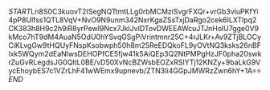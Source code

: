 $START$Ln8S0C3kuovT2ISegNQTtmtLLg0rbMCMziSvgrFXQr+vrGb3vluPKfYi4pP8Ulfss1QTL8VqV+NvO9N9unm342NxrKgaZSsTxjDaRgo2cek6ILXTlpq2CK383h8H9c2h9iR8yrPewI9Ncx7JklJvIDTovDWEEAWcuJTJnHolU7gge0V9kMco7hT9dM4AuaN5OdU0hYSvqGSgPiVrintmnr25C+4rJLKr+Av9ZTjBLOCyCiKLvgGw9tHQUyFNspKsobwph50h8m25ReEDQkoFL9yOVtNQ3ksks26nBFlxk5WQym2dEaNlwsDEHOPfCE5fjw41k5AiQEp3Q2NtPMPgHzJF0pha20swkrZuGvRLegdsJG0QltL0BE/vD50XvNcBZWsbEOZxRSIYTj12KNZy+9baLkG9VycEhoybES7c1VZrLhF41wWEmx9upnevb/ZTN3Ii4GGpJMWRzZwn6hY+1A==$END$